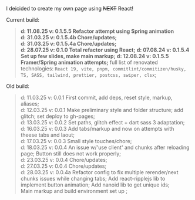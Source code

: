 I deicided to create my own page using ~~NEXT~~ React!

Current build:<br>

> <b>d: 11.08.25 v: 0.1.5.5 Refactor attempt using Spring animation</b><br>
> <b>d: 31.03.25 v: 0.1.5.4b Chore/updates;</b><br>
> <b>d: 31.03.25 v: 0.1.5.4a Chore/updates;</b><br>
> <b>d: 28.07.25 v: 0.1.0 Total refactor using React;</b>
> <b>d: 07.08.24 v: 0.1.5.4 Set up few slides, make main markup;</b>
> <b>d: 12.08.24 v: 0.1.5.5 Framer/Spring animation attempts;</b>
> full list of renovated technologies:
> `React 19, vite, pnpm, commitlint/commitizen/husky, TS, SASS, tailwind, prettier, postcss, swiper, clsx`;<br>

Old build:

> d: 11.03.25 v: 0.0.1 First commit, add deps, reset style, markup, aliases;<br>
> d: 12.03.25 v: 0.0.1 Make preliminary style and folder structure; add glitch; set deploy to gh-pages;<br>
> d: 13.03.25 v: 0.0.2 Set paths, glitch effect + dart sass 3 adaptation;<br>
> d: 16.03.25 v: 0.0.3 Add tabs/markup and now on attempts with theese tabs and laout;<br>
> d: 17.03.25 v: 0.0.3 Small style touches/chore;<br>
> d: 18.03.25 v: 0.0.4 An issue w/'use client' and chunks after reloading page; Button still does not work properly;<br>
> d: 23.03.25 v: 0.0.4 Chore/updates;<br>
> d: 27.03.25 v: 0.0.4 Chore/updates;<br>
> d: 28.03.25 v: 0.0.4a Refactor config to fix multiple rerender/next chunks issues while changing tabs; Add react-ripplejs lib to implement button animation; Add nanoid lib to get unique ids;<br>
> Main markup and build environment set up ;
